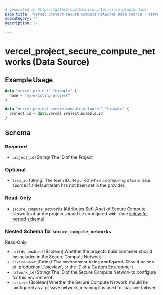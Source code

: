 ```yaml
---
# generated by https://github.com/hashicorp/terraform-plugin-docs
page_title: "vercel_project_secure_compute_networks Data Source - terraform-provider-vercel"
subcategory: ""
description: |-
  
---
```


# vercel_project_secure_compute_networks (Data Source)



## Example Usage

```terraform
data "vercel_project" "example" {
  name = "my-existing-project"
}

data "vercel_project_secure_compute_networks" "example" {
  project_id = data.vercel_project.example.id
}
```

<!-- schema generated by tfplugindocs -->
## Schema

### Required

- `project_id` (String) The ID of the Project

### Optional

- `team_id` (String) The team ID. Required when configuring a team data source if a default team has not been set in the provider.

### Read-Only

- `secure_compute_networks` (Attributes Set) A set of Secure Compute Networks that the project should be configured with. (see [below for nested schema](#nestedatt--secure_compute_networks))

<a id="nestedatt--secure_compute_networks"></a>
### Nested Schema for `secure_compute_networks`

Read-Only:

- `builds_enabled` (Boolean) Whether the projects build container should be included in the Secure Compute Network.
- `environment` (String) The environment being configured. Should be one of 'production', 'preview', or the ID of a Custom Environment
- `network_id` (String) The ID of the Secure Compute Network to configure for this environment
- `passive` (Boolean) Whether the Secure Compute Network should be configured as a passive network, meaning it is used for passive failover.
